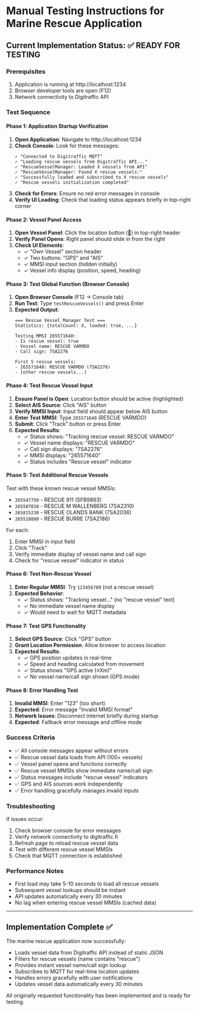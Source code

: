 # Manual Testing Instructions for Marine Rescue Application

## Current Implementation Status: ✅ READY FOR TESTING

### Prerequisites
1. Application is running at http://localhost:1234
2. Browser developer tools are open (F12)
3. Network connectivity to Digitraffic API

### Test Sequence

#### Phase 1: Application Startup Verification
1. **Open Application**: Navigate to http://localhost:1234
2. **Check Console**: Look for these messages:
   ```
   ✓ "Connected to Digitraffic MQTT"
   ✓ "Loading rescue vessels from Digitraffic API..."
   ✓ "RescueVesselManager: Loaded X vessels from API"
   ✓ "RescueVesselManager: Found X rescue vessels:"
   ✓ "Successfully loaded and subscribed to X rescue vessels"
   ✓ "Rescue vessels initialization completed"
   ```
3. **Check for Errors**: Ensure no red error messages in console
4. **Verify UI Loading**: Check that loading status appears briefly in top-right corner

#### Phase 2: Vessel Panel Access
1. **Open Vessel Panel**: Click the location button (📍) in top-right header
2. **Verify Panel Opens**: Right panel should slide in from the right
3. **Check UI Elements**:
   - ✓ "Own Vessel" section header
   - ✓ Two buttons: "GPS" and "AIS"
   - ✓ MMSI input section (hidden initially)
   - ✓ Vessel info display (position, speed, heading)

#### Phase 3: Test Global Function (Browser Console)
1. **Open Browser Console** (F12 → Console tab)
2. **Run Test**: Type `testRescueVessels()` and press Enter
3. **Expected Output**:
   ```
   === Rescue Vessel Manager Test ===
   Statistics: {totalCount: X, loaded: true, ...}
   
   Testing MMSI 265571640:
   - Is rescue vessel: true
   - Vessel name: RESCUE VARMDO
   - Call sign: 7SA2276
   
   First 5 rescue vessels:
   - 265571640: RESCUE VARMDO (7SA2276)
   - [other rescue vessels...]
   ```

#### Phase 4: Test Rescue Vessel Input
1. **Ensure Panel is Open**: Location button should be active (highlighted)
2. **Select AIS Source**: Click "AIS" button
3. **Verify MMSI Input**: Input field should appear below AIS button
4. **Enter Test MMSI**: Type `265571640` (RESCUE VARMDO)
5. **Submit**: Click "Track" button or press Enter
6. **Expected Results**:
   - ✓ Status shows: "Tracking rescue vessel: RESCUE VARMDO"
   - ✓ Vessel name displays: "RESCUE VARMDO"
   - ✓ Call sign displays: "7SA2276"
   - ✓ MMSI displays: "265571640"
   - ✓ Status includes "Rescue vessel" indicator

#### Phase 5: Test Additional Rescue Vessels
Test with these known rescue vessel MMSIs:
- `265547750` - RESCUE 911 (SFB9893)
- `265587010` - RESCUE M WALLENBERG (7SA2310)
- `265815230` - RESCUE OLANDS BANK (7SA2036)
- `265518880` - RESCUE BURRE (7SA2186)

For each:
1. Enter MMSI in input field
2. Click "Track"
3. Verify immediate display of vessel name and call sign
4. Check for "rescue vessel" indicator in status

#### Phase 6: Test Non-Rescue Vessel
1. **Enter Regular MMSI**: Try `123456789` (not a rescue vessel)
2. **Expected Behavior**:
   - ✓ Status shows: "Tracking vessel..." (no "rescue vessel" text)
   - ✓ No immediate vessel name display
   - ✓ Would need to wait for MQTT metadata

#### Phase 7: Test GPS Functionality
1. **Select GPS Source**: Click "GPS" button
2. **Grant Location Permission**: Allow browser to access location
3. **Expected Results**:
   - ✓ GPS position updates in real-time
   - ✓ Speed and heading calculated from movement
   - ✓ Status shows "GPS active (±Xm)"
   - ✓ No vessel name/call sign shown (GPS mode)

#### Phase 8: Error Handling Test
1. **Invalid MMSI**: Enter "123" (too short)
2. **Expected**: Error message "Invalid MMSI format"
3. **Network Issues**: Disconnect internet briefly during startup
4. **Expected**: Fallback error message and offline mode

### Success Criteria
- ✅ All console messages appear without errors
- ✅ Rescue vessel data loads from API (100+ vessels)
- ✅ Vessel panel opens and functions correctly
- ✅ Rescue vessel MMSIs show immediate name/call sign
- ✅ Status messages include "rescue vessel" indicators
- ✅ GPS and AIS sources work independently
- ✅ Error handling gracefully manages invalid inputs

### Troubleshooting
If issues occur:
1. Check browser console for error messages
2. Verify network connectivity to digitraffic.fi
3. Refresh page to reload rescue vessel data
4. Test with different rescue vessel MMSIs
5. Check that MQTT connection is established

### Performance Notes
- First load may take 5-10 seconds to load all rescue vessels
- Subsequent vessel lookups should be instant
- API updates automatically every 30 minutes
- No lag when entering rescue vessel MMSIs (cached data)

---

## Implementation Complete ✅

The marine rescue application now successfully:
- Loads vessel data from Digitraffic API instead of static JSON
- Filters for rescue vessels (name contains "rescue")
- Provides instant vessel name/call sign lookup
- Subscribes to MQTT for real-time location updates
- Handles errors gracefully with user notifications
- Updates vessel data automatically every 30 minutes

All originally requested functionality has been implemented and is ready for testing.
